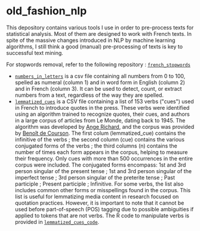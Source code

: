 # old_fashion_nlp

This depository contains various tools I use in order to pre-process texts for statistical analysis. Most of them are designed to work with French texts. In spite of the massive changes introduced in NLP by machine learning algorithms, I still think a good (manual) pre-processing of texts is key to successful text mining.

For stopwords removal, refer to the following repository : [`french_stopwords`](https://github.com/gillesbastin/french_stopwords/)

- [`numbers_in_letters`](numbers_in_letters.csv) is a csv file containing all numbers from 0 to 100, spelled as numeral (column 1) and in word form in English (column 2) and in French (column 3). It can be used to detect, count, or extract numbers from a text, regardless of the way they are spelled.
- [`lemmatized_cues`](cues.csv) is a CSV file containing a list of 153 verbs ("cues") used in French to introduce quotes in the press. These verbs were identified using an algorithm trained to recognize quotes, their cues, and authors in a large corpus of articles from Le Monde, dating back to 1945. The algorithm was developed by [Ange Richard](https://www.pacte-grenoble.fr/fr/ange-richard), and the corpus was provided by [Benoît de Courson](https://regicid.github.io/). The first colum (lemmatized_cue) contains the infinitive of the verbs ; the second column (cue) contains the various conjugated forms of the verbs ; the third columns (n) contains the number of times each form appears in the corpus, helping to measure their frequency. Only cues with more than 500 occurrences in the entire corpus were included. The conjugated forms encompass: 1st and 3rd person singular of the present tense ; 1st and 3rd person singular of the imperfect tense ; 3rd person singular of the preterite tense ; Past participle ; Present participle ; Infinitive. For some verbs, the list also includes common other forms or misspellings found in the corpus. This list is useful for lemmatizing media content in research focused on quotation practices. However, it is important to note that it cannot be used before part-of-speech (POS) tagging due to possible ambiguities if applied to tokens that are not verbs. The R code to manipulate verbs is provided in [`lemmatized_cues_code`](cues_code.txt).
